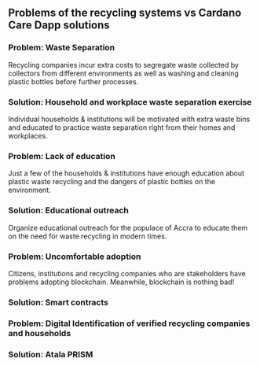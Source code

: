 ## Problems of the recycling systems vs Cardano Care Dapp solutions


### Problem: Waste Separation

Recycling companies incur extra costs to segregate waste collected by collectors from different environments as well as washing and cleaning plastic bottles before further processes.

### Solution: Household and workplace waste separation exercise

Individual households & institutions will be motivated with extra waste bins and educated to practice waste separation right from their homes and workplaces.

### Problem: Lack of education 

Just a few of the households & institutions have enough education about plastic waste recycling and the dangers of plastic bottles on the environment.

### Solution: Educational outreach

Organize educational outreach for the populace of Accra to educate them on the need for waste recycling in modern times.

### Problem: Uncomfortable adoption

Citizens, institutions and recycling companies who are stakeholders have problems adopting blockchain. Meanwhile, blockchain is nothing bad!
### Solution: Smart contracts

### Problem: Digital Identification of verified recycling companies and households

### Solution: Atala PRISM
